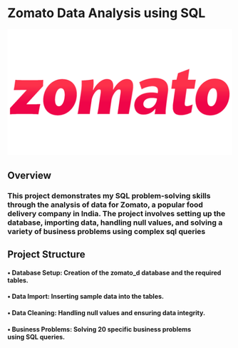 # Zomato Data Analysis using SQL
![Zomato logo](https://github.com/Megha120900/zomato-sql_project/blob/main/Zomato-Logo.png)

## Overview
### This project demonstrates my SQL problem-solving skills through the analysis of data for Zomato, a popular food delivery company in India. The project involves setting up the database, importing data, handling null values, and solving a variety of business problems using complex sql queries

## Project Structure

#### • Database Setup: Creation of the zomato_d database and the required tables.
#### • Data Import: Inserting sample data into the tables.
#### • Data Cleaning: Handling null values and ensuring data integrity.
#### • Business Problems: Solving 20 specific business problems using SQL queries.
